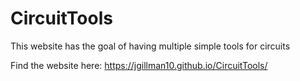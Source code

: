 # CircuitTools

This website has the goal of having multiple simple tools for circuits

Find the website here: https://jgillman10.github.io/CircuitTools/
